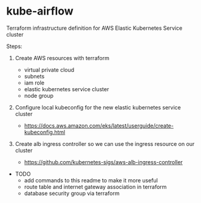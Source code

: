 # kube-airflow
Terraform infrastructure definition for AWS Elastic Kubernetes Service cluster

Steps:
1. Create AWS resources with terraform
    - virtual private cloud
    - subnets
    - iam role
    - elastic kubernetes service cluster
    - node group
    
2. Configure local kubeconfig for the new elastic kubernetes service cluster
    - https://docs.aws.amazon.com/eks/latest/userguide/create-kubeconfig.html

3. Create alb ingress controller so we can use the ingress resource on our cluster
    - https://github.com/kubernetes-sigs/aws-alb-ingress-controller
    
- TODO
    - add commands to this readme to make it more useful
    - route table and internet gateway association in terraform
    - database security group via terraform